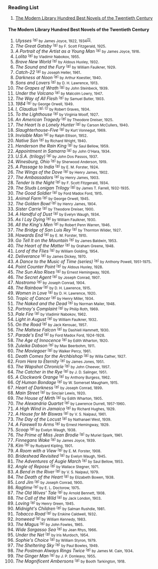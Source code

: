 <h3>Reading List</h3>

<ol>
  <li><a href="#m1">The Modern Library Hundred Best Novels of the Twentieth Century</a></li>
</ol>

<h4><a name="m1">The Modern Library Hundred Best Novels of the Twentieth Century</a></h4>
<ol>
  <li><cite>Ulysses</cite> <small><sup><a href="https://en.wikipedia.org/wiki/Ulysses_(novel)">[w]</a></sup></small> <small>by James Joyce, 1922, 1934<sup><a href="https://archive.org/details/in.ernet.dli.2015.460204">[1]</a></sup></small>.</li>
  <li><cite>The Great Gatsby</cite> <small><sup><a href="https://en.wikipedia.org/wiki/The_Great_Gatsby">[w]</a></sup></small> <small>by F. Scott Fitzgerald, 1925</small>.</li>
    <li><cite>A Portrait of the Artist as a Young Man</cite> <small><sup><a href="https://en.wikipedia.org/wiki/A_Portrait_of_the_Artist_as_a_Young_Man">[w]</a></sup></small> <small>by James Joyce, 1916</small>.</li>
    <li><cite>Lolita</cite> <small><sup><a href="https://en.wikipedia.org/wiki/Lolita">[w]</a></sup></small> <small>by Vladimir Nabokov, 1955</small>.</li>
    <li><cite>Brave New World</cite> <small><sup><a href="https://en.wikipedia.org/wiki/Brave_New_World">[w]</a></sup></small> <small>by Aldous Huxley, 1932</small>.</li>
    <li><cite>The Sound and the Fury</cite> <small><sup><a href="https://en.wikipedia.org/wiki/The_Sound_and_the_Fury">[w]</a></sup></small> <small>by William Faulkner, 1929</small>.</li>
    <li><cite>Catch-22</cite> <small><sup><a href="https://en.wikipedia.org/wiki/Catch-22">[w]</a></sup></small> <small>by Joseph Heller, 1961</small>.</li>
    <li><cite>Darkness at Noon</cite> <small><sup><a href="https://en.wikipedia.org/wiki/Darkness_at_Noon">[w]</a></sup></small> <small>by Arthur Koestler, 1940</small>.</li>
    <li><cite>Sons and Lovers</cite> <small><sup><a href="https://en.wikipedia.org/wiki/Sons_and_Lovers">[w]</a></sup></small> <small>by D. H. Lawrence, 1913</small>.</li>
    <li><cite>The Grapes of Wrath</cite> <small><sup><a href="https://en.wikipedia.org/wiki/The_Grapes_of_Wrath">[w]</a></sup></small> <small>by John Steinbeck, 1939</small>.</li>
    <li><cite>Under the Volcano</cite> <small><sup><a href="https://en.wikipedia.org/wiki/Under_the_Volcano">[w]</a></sup></small> <small>by Malcolm Lowry, 1947</small>.</li>
    <li><cite>The Way of All Flesh</cite> <small><sup><a href="https://en.wikipedia.org/wiki/The_Way_of_All_Flesh">[w]</a></sup></small> <small>by Samuel Butler, 1903</small>.</li>
    <li><cite>1984</cite> <small><sup><a href="https://en.wikipedia.org/wiki/Nineteen_Eighty-Four">[w]</a></sup></small> <small>by George Orwell, 1949</small>.</li>
    <li><cite>I, Claudius</cite> <small><sup><a href="https://en.wikipedia.org/wiki/I,_Claudius">[w]</a>, <a href="https://www.goodreads.com/book/show/480699.I_Claudius">[r]</a></sup></small> <small>by Robert Graves, 1934</small>.</li>
    <li><cite>To the Lighthouse</cite> <small><sup><a href="https://en.wikipedia.org/wiki/To_the_Lighthouse">[w]</a></sup></small> <small>by Virginia Woolf, 1927</small>.</li>
    <li><cite>An American Tragedy</cite> <small><sup><a href="https://en.wikipedia.org/wiki/An_American_Tragedy">[w]</a></sup></small> <small>by Theodore Dreiser, 1925</small>.</li>
    <li><cite>The Heart Is a Lonely Hunter</cite> <small><sup><a href="https://en.wikipedia.org/wiki/The_Heart_Is_a_Lonely_Hunter">[w]</a></sup></small> <small>by Carson McCullers, 1940</small>.</li>
    <li><cite>Slaughterhouse-Five</cite> <small><sup><a href="https://en.wikipedia.org/wiki/Slaughterhouse-Five">[w]</a></sup></small> <small>by Kurt Vonnegut, 1969</small>.</li>
    <li><cite>Invisible Man</cite> <small><sup><a href="https://en.wikipedia.org/wiki/Invisible_Man">[w]</a></sup></small> <small>by Ralph Ellison, 1952</small>.</li>
    <li><cite>Native Son</cite> <small><sup><a href="https://en.wikipedia.org/wiki/Native_Son">[w]</a></sup></small> <small>by Richard Wright, 1940</small>.</li>
    <li><cite>Henderson the Rain King</cite> <small><sup><a href="https://en.wikipedia.org/wiki/Henderson_the_Rain_King">[w]</a></sup></small> <small>by Saul Bellow, 1959</small>.</li>
    <li><cite>Appointment in Samarra</cite> <small><sup><a href="https://en.wikipedia.org/wiki/Appointment_in_Samarra">[w]</a></sup></small> <small>by John O’Hara, 1934</small>.</li>
    <li><cite>U.S.A. (trilogy)</cite> <small><sup><a href="https://en.wikipedia.org/wiki/U.S.A._(trilogy)">[w]</a></sup></small> <small>by John Dos Passos, 1937</small>.</li>
    <li><cite>Winesburg, Ohio</cite> <small><sup><a href="https://en.wikipedia.org/wiki/Winesburg,_Ohio">[w]</a></sup></small> <small>by Sherwood Anderson, 1919</small>.</li>
    <li><cite>A Passage to India</cite> <small><sup><a href="https://en.wikipedia.org/wiki/A_Passage_to_India">[w]</a></sup></small> <small>by E. M. Forster, 1924</small>.</li>
    <li><cite>The Wings of the Dove</cite> <small><sup><a href="https://en.wikipedia.org/wiki/The_Wings_of_the_Dove">[w]</a></sup></small> <small>by Henry James, 1902</small>.</li>
    <li><cite>The Ambassadors</cite> <small><sup><a href="https://en.wikipedia.org/wiki/The_Ambassadors">[w]</a></sup></small> <small>by Henry James, 1903</small>.</li>
    <li><cite>Tender Is the Night</cite> <small><sup><a href="https://en.wikipedia.org/wiki/Tender_Is_the_Night">[w]</a></sup></small> <small>by F. Scott Fitzgerald, 1934</small>.</li>
    <li><cite>The Studs Lonigan Trilogy</cite> <small><sup><a href="https://en.wikipedia.org/wiki/Studs_Lonigan">[w]</a></sup></small> <small>by James T. Farrell, 1932-1935</small>.</li>
    <li><cite>The Good Soldier</cite> <small><sup><a href="https://en.wikipedia.org/wiki/The_Good_Soldier">[w]</a></sup></small> <small>by Ford Madox Ford, 1915</small>.</li>
    <li><cite>Animal Farm</cite> <small><sup><a href="https://en.wikipedia.org/wiki/Animal_Farm">[w]</a></sup></small> <small>by George Orwell, 1945</small>.</li>
    <li><cite>The Golden Bowl</cite> <small><sup><a href="https://en.wikipedia.org/wiki/The_Golden_Bowl">[w]</a></sup></small> <small>by Henry James, 1904</small>.</li>
    <li><cite>Sister Carrie</cite> <small><sup><a href="https://en.wikipedia.org/wiki/Sister_Carrie">[w]</a></sup></small> <small>by Theodore Dreiser, 1900</small>.</li>
    <li><cite>A Handful of Dust</cite> <small><sup><a href="https://en.wikipedia.org/wiki/A_Handful_of_Dust">[w]</a></sup></small> <small>by Evelyn Waugh, 1934</small>.</li>
    <li><cite>As I Lay Dying</cite> <small><sup><a href="https://en.wikipedia.org/wiki/As_I_Lay_Dying">[w]</a></sup></small> <small>by William Faulkner, 1930</small>.</li>
    <li><cite>All the King's Men</cite> <small><sup><a href="https://en.wikipedia.org/wiki/All_the_King%27s_Men">[w]</a></sup></small> <small>by Robert Penn Warren, 1946</small>.</li>
    <li><cite>The Bridge of San Luis Rey</cite> <small><sup><a href="https://en.wikipedia.org/wiki/The_Bridge_of_San_Luis_Rey">[w]</a></sup></small> <small>by Thornton Wilder, 1927</small>.</li>
    <li><cite>Howards End</cite> <small><sup><a href="https://en.wikipedia.org/wiki/Howards_End">[w]</a></sup></small> <small>by E. M. Forster, 1910</small>.</li>
    <li><cite>Go Tell It on the Mountain</cite> <small><sup><a href="https://en.wikipedia.org/wiki/Go_Tell_It_on_the_Mountain_(novel)">[w]</a></sup></small> <small>by James Baldwin, 1953</small>.</li>
    <li><cite>The Heart of the Matter</cite> <small><sup><a href="https://en.wikipedia.org/wiki/The_Heart_of_the_Matter">[w]</a></sup></small> <small>by Graham Greene, 1948</small>.</li>
    <li><cite>Lord of the Flies</cite> <small><sup><a href="https://en.wikipedia.org/wiki/Lord_of_the_Flies">[w]</a></sup></small> <small>by William Golding, 1954</small>.</li>
    <li><cite>Deliverance</cite> <small><sup><a href="https://en.wikipedia.org/wiki/Deliverance_(novel)">[w]</a></sup></small> <small>by James Dickey, 1970</small>.</li>
    <li><cite>A Dance to the Music of Time (series)</cite> <small><sup><a href="https://en.wikipedia.org/wiki/A_Dance_to_the_Music_of_Time">[w]</a></sup></small> <small>by Anthony Powell, 1951-1975</small>.</li>
    <li><cite>Point Counter Point</cite> <small><sup><a href="https://en.wikipedia.org/wiki/Point_Counter_Point">[w]</a></sup></small> <small>by Aldous Huxley, 1928</small>.</li>
    <li><cite>The Sun Also Rises</cite> <small><sup><a href="https://en.wikipedia.org/wiki/The_Sun_Also_Rises">[w]</a></sup></small> <small>by Ernest Hemingway, 1926</small>.</li>
    <li><cite>The Secret Agent</cite> <small><sup><a href="https://en.wikipedia.org/wiki/The_Secret_Agent">[w]</a></sup></small> <small>by Joseph Conrad, 1907</small>.</li>
    <li><cite>Nostromo</cite> <small><sup><a href="https://en.wikipedia.org/wiki/Nostromo">[w]</a></sup></small> <small>by Joseph Conrad, 1904</small>.</li>
    <li><cite>The Rainbow</cite> <small><sup><a href="https://en.wikipedia.org/wiki/The_Rainbow">[w]</a></sup></small> <small>by D. H. Lawrence, 1915</small>.</li>
    <li><cite>Women in Love</cite> <small><sup><a href="https://en.wikipedia.org/wiki/Women_in_Love">[w]</a></sup></small> <small>by D. H. Lawrence, 1920</small>.</li>
    <li><cite>Tropic of Cancer</cite> <small><sup><a href="https://en.wikipedia.org/wiki/Tropic_of_Cancer_(novel)">[w]</a></sup></small> <small>by Henry Miller, 1934</small>.</li>
    <li><cite>The Naked and the Dead</cite> <small><sup><a href="https://en.wikipedia.org/wiki/The_Naked_and_the_Dead">[w]</a></sup></small> <small>by Norman Mailer, 1948</small>.</li>
    <li><cite>Portnoy's Complaint</cite> <small><sup><a href="https://en.wikipedia.org/wiki/Portnoy%27s_Complaint">[w]</a></sup></small> <small>by Philip Roth, 1969</small>.</li>
    <li><cite>Pale Fire</cite> <small><sup><a href="https://en.wikipedia.org/wiki/Pale_Fire">[w]</a></sup></small> <small>by Vladimir Nabokov, 1962</small>.</li>
    <li><cite>Light in August</cite> <small><sup><a href="https://en.wikipedia.org/wiki/Light_in_August">[w]</a></sup></small> <small>by William Faulkner, 1932</small>.</li>
    <li><cite>On the Road</cite> <small><sup><a href="https://en.wikipedia.org/wiki/On_the_Road">[w]</a></sup></small> <small>by Jack Kerouac, 1957</small>.</li>
    <li><cite>The Maltese Falcon</cite> <small><sup><a href="https://en.wikipedia.org/wiki/The_Maltese_Falcon_(novel)">[w]</a></sup></small> <small>by Dashiell Hammett, 1930</small>.</li>
    <li><cite>Parade's End</cite> <small><sup><a href="https://en.wikipedia.org/wiki/Parade%27s_End">[w]</a></sup></small> <small>by Ford Madox Ford, 1924-1928</small>.</li>
    <li><cite>The Age of Innocence</cite> <small><sup><a href="https://en.wikipedia.org/wiki/The_Age_of_Innocence">[w]</a></sup></small> <small>by Edith Wharton, 1920</small>.</li>
    <li><cite>Zuleika Dobson</cite> <small><sup><a href="https://en.wikipedia.org/wiki/Zuleika_Dobson">[w]</a></sup></small> <small>by Max Beerbohm, 1911</small>.</li>
    <li><cite>The Moviegoer</cite> <small><sup><a href="https://en.wikipedia.org/wiki/The_Moviegoer">[w]</a></sup></small> <small>by Walker Percy, 1961</small>.</li>
    <li><cite>Death Comes for the Archbishop</cite> <small><sup><a href="https://en.wikipedia.org/wiki/Death_Comes_for_the_Archbishop">[w]</a></sup></small> <small>by Willa Cather, 1927</small>.</li>
    <li><cite>From Here to Eternity</cite> <small><sup><a href="https://en.wikipedia.org/wiki/From_Here_to_Eternity_(novel)">[w]</a></sup></small> <small>by James Jones, 1951</small>.</li>
    <li><cite>The Wapshot Chronicle</cite> <small><sup><a href="https://en.wikipedia.org/wiki/The_Wapshot_Chronicle">[w]</a></sup></small> <small>by John Cheever, 1957</small>.</li>
    <li><cite>The Catcher in the Rye</cite> <small><sup><a href="https://en.wikipedia.org/wiki/The_Catcher_in_the_Rye">[w]</a></sup></small> <small>by J. D. Salinger, 1951</small>.</li>
    <li><cite>A Clockwork Orange</cite> <small><sup><a href="https://en.wikipedia.org/wiki/A_Clockwork_Orange_(novel)">[w]</a></sup></small> <small>by Anthony Burgess, 1962</small>.</li>
    <li><cite>Of Human Bondage</cite> <small><sup><a href="https://en.wikipedia.org/wiki/Of_Human_Bondage">[w]</a></sup></small> <small>by W. Somerset Maugham, 1915</small>.</li>
    <li><cite>Heart of Darkness</cite> <small><sup><a href="https://en.wikipedia.org/wiki/Heart_of_Darkness">[w]</a></sup></small> <small>by Joseph Conrad, 1899</small>.</li>
    <li><cite>Main Street</cite> <small><sup><a href="https://en.wikipedia.org/wiki/Main_Street_(novel)">[w]</a></sup></small> <small>by Sinclair Lewis, 1920</small>.</li>
    <li><cite>The House of Mirth</cite> <small><sup><a href="https://en.wikipedia.org/wiki/The_House_of_Mirth">[w]</a></sup></small> <small>by Edith Wharton, 1905</small>.</li>
    <li><cite>The Alexandria Quartet</cite> <small><sup><a href="https://en.wikipedia.org/wiki/The_Alexandria_Quartet">[w]</a></sup></small> <small>by Lawrence Durrell, 1957-1960</small>.</li>
    <li><cite>A High Wind in Jamaica</cite> <small><sup><a href="https://en.wikipedia.org/wiki/A_High_Wind_in_Jamaica_(novel)">[w]</a></sup></small> <small>by Richard Hughes, 1929</small>.</li>
    <li><cite>A House for Mr Biswas</cite> <small><sup><a href="https://en.wikipedia.org/wiki/A_House_for_Mr_Biswas">[w]</a></sup></small> <small>by V. S. Naipaul, 1961</small>.</li>
    <li><cite>The Day of the Locust</cite> <small><sup><a href="https://en.wikipedia.org/wiki/The_Day_of_the_Locust">[w]</a></sup></small> <small>by Nathanael West, 1939</small>.</li>
    <li><cite>A Farewell to Arms</cite> <small><sup><a href="https://en.wikipedia.org/wiki/A_Farewell_to_Arms">[w]</a></sup></small> <small>by Ernest Hemingway, 1929</small>.</li>
    <li><cite>Scoop</cite> <small><sup><a href="https://en.wikipedia.org/wiki/Scoop_(novel)">[w]</a></sup></small> <small>by Evelyn Waugh, 1938</small>.</li>
    <li><cite>The Prime of Miss Jean Brodie</cite> <small><sup><a href="https://en.wikipedia.org/wiki/The_Prime_of_Miss_Jean_Brodie_(novel)">[w]</a></sup></small> <small>by Muriel Spark, 1961</small>.</li>
    <li><cite>Finnegans Wake</cite> <small><sup><a href="https://en.wikipedia.org/wiki/Finnegans_Wake">[w]</a></sup></small> <small>by James Joyce, 1939</small>.</li>
    <li><cite>Kim</cite> <small><sup><a href="https://en.wikipedia.org/wiki/Kim_(novel)">[w]</a></sup></small> <small>by Rudyard Kipling, 1901</small>.</li>
    <li><cite>A Room with a View</cite> <small><sup><a href="https://en.wikipedia.org/wiki/A_Room_with_a_View">[w]</a></sup></small> <small>by E. M. Forster, 1908</small>.</li>
    <li><cite>Brideshead Revisited</cite> <small><sup><a href="https://en.wikipedia.org/wiki/Brideshead_Revisited">[w]</a></sup></small> <small>by Evelyn Waugh, 1945</small>.</li>
    <li><cite>The Adventures of Augie March</cite> <small><sup><a href="https://en.wikipedia.org/wiki/The_Adventures_of_Augie_March">[w]</a></sup></small> <small>by Saul Bellow, 1953</small>.</li>
    <li><cite>Angle of Repose</cite> <small><sup><a href="https://en.wikipedia.org/wiki/Angle_of_Repose">[w]</a></sup></small> <small>by Wallace Stegner, 1971</small>.</li>
    <li><cite>A Bend in the River</cite> <small><sup><a href="https://en.wikipedia.org/wiki/A_Bend_in_the_River">[w]</a></sup></small> <small>by V. S. Naipaul, 1979</small>.</li>
    <li><cite>The Death of the Heart</cite> <small><sup><a href="https://en.wikipedia.org/wiki/The_Death_of_the_Heart">[w]</a></sup></small> <small>by Elizabeth Bowen, 1938</small>.</li>
    <li><cite>Lord Jim</cite> <small><sup><a href="https://en.wikipedia.org/wiki/Lord_Jim">[w]</a></sup></small> <small>by Joseph Conrad, 1900</small>.</li>
    <li><cite>Ragtime</cite> <small><sup><a href="https://en.wikipedia.org/wiki/Ragtime_(novel)">[w]</a></sup></small> <small>by E. L. Doctorow, 1975</small>.</li>
    <li><cite>The Old Wives' Tale</cite> <small><sup><a href="https://en.wikipedia.org/wiki/The_Old_Wives%27_Tale">[w]</a></sup></small> <small>by Arnold Bennett, 1908</small>.</li>
    <li><cite>The Call of the Wild</cite> <small><sup><a href="https://en.wikipedia.org/wiki/The_Call_of_the_Wild">[w]</a></sup></small> <small>by Jack London, 1903</small>.</li>
    <li><cite>Loving</cite> <small><sup><a href="https://en.wikipedia.org/wiki/Loving_(novel)">[w]</a></sup></small> <small>by Henry Green, 1945</small>.</li>
    <li><cite>Midnight's Children</cite> <small><sup><a href="https://en.wikipedia.org/wiki/Midnight%27s_Children">[w]</a></sup></small> <small>by Salman Rushdie, 1981</small>.</li>
    <li><cite>Tobacco Road</cite> <small><sup><a href="https://en.wikipedia.org/wiki/Tobacco_Road_(novel)">[w]</a></sup></small> <small>by Erskine Caldwell, 1932</small>.</li>
    <li><cite>Ironweed</cite> <small><sup><a href="https://en.wikipedia.org/wiki/Ironweed_(novel)">[w]</a></sup></small> <small>by William Kennedy, 1983</small>.</li>
    <li><cite>The Magus</cite> <small><sup><a href="https://en.wikipedia.org/wiki/The_Magus_(novel)">[w]</a></sup></small> <small>by John Fowles, 1965</small>.</li>
    <li><cite>Wide Sargasso Sea</cite> <small><sup><a href="https://en.wikipedia.org/wiki/Wide_Sargasso_Sea">[w]</a></sup></small> <small>by Jean Rhys, 1966</small>.</li>
    <li><cite>Under the Net</cite> <small><sup><a href="https://en.wikipedia.org/wiki/Under_the_Net">[w]</a></sup></small> <small>by Iris Murdoch, 1954</small>.</li>
    <li><cite>Sophie's Choice</cite> <small><sup><a href="https://en.wikipedia.org/wiki/Sophie%27s_Choice_(novel)">[w]</a></sup></small> <small>by William Styron, 1979</small>.</li>
    <li><cite>The Sheltering Sky</cite> <small><sup><a href="https://en.wikipedia.org/wiki/The_Sheltering_Sky">[w]</a></sup></small> <small>by Paul Bowles, 1949</small>.</li>
    <li><cite>The Postman Always Rings Twice</cite> <small><sup><a href="https://en.wikipedia.org/wiki/The_Postman_Always_Rings_Twice_(novel)">[w]</a></sup></small> <small>by James M. Cain, 1934</small>.</li>
    <li><cite>The Ginger Man</cite> <small><sup><a href="https://en.wikipedia.org/wiki/The_Ginger_Man">[w]</a></sup></small> <small>by J. P. Donleavy, 1955</small>.</li>
    <li><cite>The Magnificent Ambersons</cite> <small><sup><a href="https://en.wikipedia.org/wiki/The_Magnificent_Ambersons">[w]</a></sup></small> <small>by Booth Tarkington, 1918</small>.</li>
</ol>
